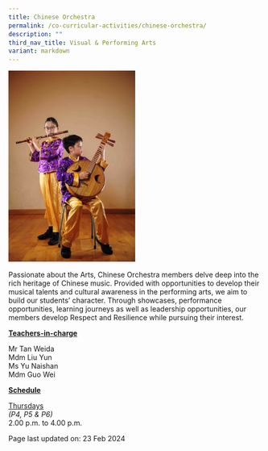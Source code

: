 ```yaml
---
title: Chinese Orchestra
permalink: /co-curricular-activities/chinese-orchestra/
description: ""
third_nav_title: Visual & Performing Arts
variant: markdown
---
```

<img style="width: 50%;" src="/images/co.jpeg">
<p>Passionate about the Arts, Chinese Orchestra members delve deep into the rich heritage of Chinese music. Provided with opportunities to develop their musical talents and cultural awareness in the performing arts, we aim to build our students’ character.  Through showcases, performance opportunities, learning journeys as well as leadership opportunities, our members develop Respect and Resilience while pursuing their interest.</p>
<p><u><strong>Teachers-in-charge</strong></u></p>
<p>Mr Tan Weida<br>Mdm Liu Yun<br>Ms Yu Naishan<br>Mdm Guo Wei</p>
<p><u><strong>Schedule</strong></u></p>
<p><u>Thursdays</u><br><em>(P4, P5 &amp; P6)</em><br>2.00 p.m. to 4.00 p.m.</p>
<p>Page last updated on: 23 Feb 2024</p>